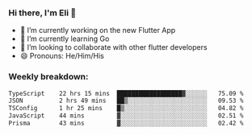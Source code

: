 ### Hi there, I'm Eli 👋
- 🔭 I’m currently working on the new Flutter App
- 🌱 I’m currently learning Go
- 🦄 I’m looking to collaborate with other flutter developers
- 😄 Pronouns: He/Him/His

### Weekly breakdown:
<!--START_SECTION:waka-->

```txt
TypeScript    22 hrs 15 mins  ██████████████████▓░░░░░░   75.09 %
JSON          2 hrs 49 mins   ██▒░░░░░░░░░░░░░░░░░░░░░░   09.53 %
TSConfig      1 hr 25 mins    █▒░░░░░░░░░░░░░░░░░░░░░░░   04.82 %
JavaScript    44 mins         ▓░░░░░░░░░░░░░░░░░░░░░░░░   02.51 %
Prisma        43 mins         ▓░░░░░░░░░░░░░░░░░░░░░░░░   02.42 %
```

<!--END_SECTION:waka-->
